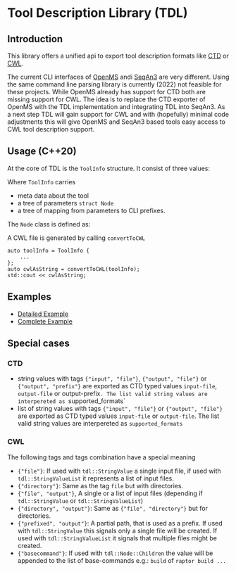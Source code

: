 <!-- SPDX-FileCopyrightText: 2006-2024, Knut Reinert & Freie Universität Berlin -->
<!-- SPDX-FileCopyrightText: 2016-2024, Knut Reinert & MPI für molekulare Genetik -->
<!-- SPDX-License-Identifier: CC-BY-4.0 -->
# Tool Description Library (TDL)

## Introduction
This library offers a unified api to export tool description formats like [CTD](https://github.com/WorkflowConversion/CTDSchema) or [CWL](https://www.commonwl.org/).

The current CLI interfaces of [OpenMS](https://openms.de/) andi [SeqAn3](https://github.com/seqan/seqan3/) are very different. Using the same command line parsing library is currently (2022) not feasible for these projects.
While OpenMS already has support for CTD both are missing support for CWL. The idea is to replace the CTD exporter of OpenMS with the TDL implementation and integrating TDL into SeqAn3. As a next step TDL will gain support for CWL and with (hopefully) minimal code adjustments this
will give OpenMS and SeqAn3 based tools easy access to CWL tool description support.

## Usage (C++20)
At the core of TDL is the `ToolInfo` structure. It consist of three values:
<!-- MARKDOWN-AUTO-DOCS:START (CODE:src=./src/tdl/ToolInfo.h&lines=167-171&syntax=cpp) -->
<!-- MARKDOWN-AUTO-DOCS:END -->

Where `ToolInfo` carries
  - meta data about the tool
  - a tree of parameters `struct Node`
  - a tree of mapping from parameters to CLI prefixes.

The `Node` class is defined as:
<!-- MARKDOWN-AUTO-DOCS:START (CODE:src=./src/tdl/ToolInfo.h&lines=126-141&syntax=cpp) -->
<!-- MARKDOWN-AUTO-DOCS:END -->

A CWL file is generated by calling `convertToCWL`
```
auto toolInfo = ToolInfo {
    ...
};
auto cwlAsString = convertToCWL(toolInfo);
std::cout << cwlAsString;
```

## Examples
- [Detailed Example](Example01.cpp.md)
- [Complete Example](Example00.cpp.md)

## Special cases
### CTD
  - string values with tags `{"input", "file"}`, `{"output", "file"}` or `{"output", "prefix"}`
    are exported as CTD typed values `input-file`, `output-file` or output-prefix`.
    The list valid string values are interpereted as `supported_formats`
  - list of string values with tags `{"input", "file"}` or `{"output", "file"}`
    are exported as CTD typed values `input-file` or `output-file`.
    The list valid string values are interpereted as `supported_formats`

### CWL
The following tags and tags combination have a special meaning
  - `{"file"}`: If used with `tdl::StringValue` a single input file, if used with `tdl::StringValueList` it represents a list of input files.
  - `{"directory"}`: Same as the tag `file` but with directories.
  - `{"file", "output"}`, A single or a list of input files (depending if `tdl::StringValue` or `tdl::StringValueList`)
  - `{"directory", "output"}`: Same as `{"file", "directory"}` but for directories.
  - `{"prefixed", "output"}`: A partial path, that is used as a prefix. If used with `tdl::StringValue` this signals only a single file will be created.
                              If used with `tdl::StringValueList` it signals that multiple files might be created.
  - `{"basecommand"}`: If used with `tdl::Node::Children` the value will be appended to the list of base-commands e.g.: `build` of `raptor build ...`
